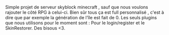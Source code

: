 Simple projet de serveur skyblock minecraft , sauf que nous voulons rajouter le côté RPG à celui-ci. Bien sûr tous ça est full personnalisé , c'est à dire que par exemple la génération de l'île est fait de 0. Les seuls plugins que nous utilisons pour le moment sont : Pour le login/register et le SkinRestorer.
Des bisous <3.
